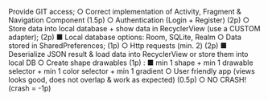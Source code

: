 Provide GIT access;
○ Correct implementation of Activity, Fragment & Navigation Component (1.5p)
○ Authentication (Login + Register) (2p)
○ Store data into local database + show data in RecyclerView (use a CUSTOM adapter); (2p)
■ Local database options: Room, SQLite, Realm
○ Data stored in SharedPreferences; (1p)
○ Http requests (min. 2) (2p)
■ Deserialize JSON result & load data into RecyclerView or store them into local DB
○ Create shape drawables (1p) :
■ min 1 shape + min 1 drawable selector + min 1 color selector + min 1 gradient
○ User friendly app (views looks good, does not overlap & work as expected) (0.5p)
○ NO CRASH! (crash = -1p)
